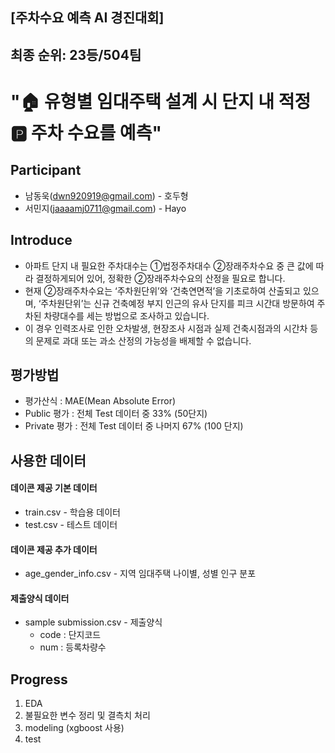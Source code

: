 ## [주차수요 예측 AI 경진대회]
## 최종 순위: 23등/504팀

# "🏠 유형별 임대주택 설계 시 단지 내 적정 🅿️ 주차 수요를 예측"

## Participant
- 남동욱(dwn920919@gmail.com) - 호두형
- 서민지(jaaaamj0711@gmail.com) - Hayo

## Introduce
- 아파트 단지 내 필요한 주차대수는 ①법정주차대수 ②장래주차수요 중 큰 값에 따라 결정하게되어 있어, 정확한 ②장래주차수요의 산정을 필요로 합니다.
- 현재 ②장래주차수요는 ‘주차원단위’와 ‘건축연면적’을 기초로하여 산출되고 있으며, ‘주차원단위’는 신규 건축예정 부지 인근의 유사 단지를 피크 시간대 방문하여 주차된 차량대수를 세는 방법으로 조사하고 있습니다.
- 이 경우 인력조사로 인한 오차발생, 현장조사 시점과 실제 건축시점과의 시간차 등의 문제로 과대 또는 과소 산정의 가능성을 배제할 수 없습니다.

## 평가방법
- 평가산식 : MAE(Mean Absolute Error)
- Public 평가 : 전체 Test 데이터 중 33% (50단지)
- Private 평가 : 전체 Test 데이터 중 나머지 67% (100 단지)

## 사용한 데이터
#### 데이콘 제공 기본 데이터
- train.csv - 학습용 데이터
- test.csv - 테스트 데이터

#### 데이콘 제공 추가 데이터
- age_gender_info.csv - 지역 임대주택 나이별, 성별 인구 분포

#### 제출양식 데이터
- sample submission.csv - 제출양식
  - code : 단지코드
  - num : 등록차량수

## Progress
1. EDA
2. 불필요한 변수 정리 및 결측치 처리
3. modeling (xgboost 사용)
4. test

## 


